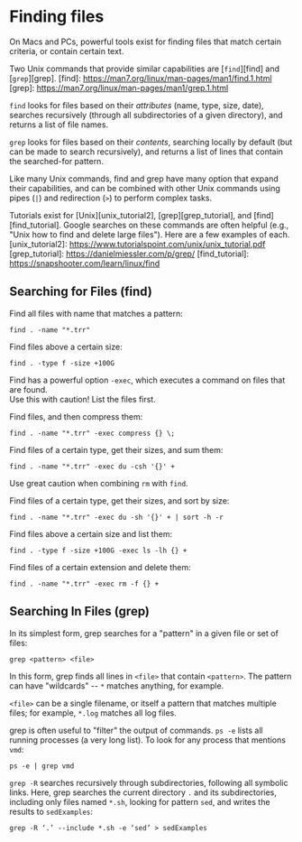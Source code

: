 # Finding files

On Macs and PCs, powerful tools exist for finding files
that match certain criteria, or contain certain text.

Two Unix commands that provide similar capabilities 
are [`find`][find] and [`grep`][grep].
[find]: https://man7.org/linux/man-pages/man1/find.1.html
[grep]: https://man7.org/linux/man-pages/man1/grep.1.html

`find` looks for files based on their *attributes* (name, type, size, date),
searches recursively (through all subdirectories of a given directory),
and returns a list of file names.

`grep` looks for files based on their *contents*,
searching locally by default (but can be made to search recursively),
and returns a list of lines that contain the searched-for pattern.

Like many Unix commands, 
find and grep have many option that expand their capabilities,
and can be combined with other Unix commands 
using pipes (`|`) and redirection (`>`) to perform complex tasks.

Tutorials exist for [Unix][unix_tutorial2], 
[grep][grep_tutorial], and [find][find_tutorial].
Google searches on these commands are often helpful
(e.g., "Unix how to find and delete large files").
Here are a few examples of each.
[unix_tutorial2]: https://www.tutorialspoint.com/unix/unix_tutorial.pdf
[grep_tutorial]: https://danielmiessler.com/p/grep/
[find_tutorial]: https://snapshooter.com/learn/linux/find

## Searching for Files (find)

Find all files with name that matches a pattern:
```
find . -name "*.trr"
```

Find files above a certain size:
```
find . -type f -size +100G
```

Find has a powerful option `-exec`,
which executes a command on files that are found.  
Use this with caution!  List the files first.

Find files, and then compress them:
```
find . -name "*.trr" -exec compress {} \; 
```

Find files of a certain type, get their sizes, and sum them:
```
find . -name "*.trr" -exec du -csh '{}' +
```
Use great caution when combining `rm` with `find`.

Find files of a certain type, get their sizes, and sort by size:
```
find . -name "*.trr" -exec du -sh '{}' + | sort -h -r
```

Find files above a certain size and list them: 
```
find . -type f -size +100G -exec ls -lh {} +
```

Find files of a certain extension and delete them: 
```
find . -name "*.trr" -exec rm -f {} +
```

## Searching In Files (grep)

In its simplest form, grep searches for a "pattern"
in a given file or set of files:
```
grep <pattern> <file>
```

In this form, grep finds all lines in `<file>` that contain `<pattern>`.
The pattern can have "wildcards" -- `*` matches anything, for example.

`<file>` can be a single filename, or itself a pattern
that matches multiple files; for example, `*.log` matches all log files.

grep is often useful to "filter" the output of commands.
`ps -e` lists all running processes (a very long list).
To look for any process that mentions `vmd`:
```
ps -e | grep vmd
```
`grep -R` searches recursively through subdirectories, following all symbolic links.
Here, grep searches the current directory `.` and its subdirectories,
including only files named `*.sh`, looking for pattern `sed`, 
and writes the results to `sedExamples`: 
```
grep -R ‘.’ --include *.sh -e ‘sed’ > sedExamples
```
